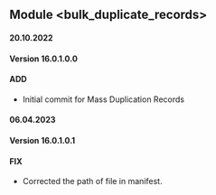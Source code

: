## Module <bulk_duplicate_records>

#### 20.10.2022
#### Version 16.0.1.0.0
#### ADD
- Initial commit for Mass Duplication Records


#### 06.04.2023
#### Version 16.0.1.0.1
#### FIX
- Corrected the path of file in manifest.
